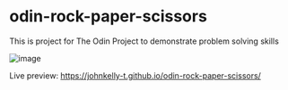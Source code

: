 # odin-rock-paper-scissors

This is project for The Odin Project to demonstrate problem solving skills

![image](https://github.com/user-attachments/assets/2bca1fb0-dfee-4a77-8b0a-bf6432995373)

Live preview: https://johnkelly-t.github.io/odin-rock-paper-scissors/
